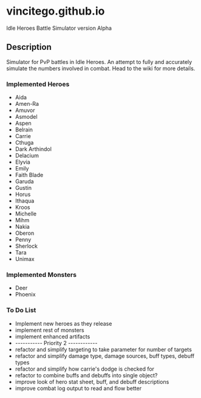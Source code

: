 # vincitego.github.io
Idle Heroes Battle Simulator version Alpha


## Description

Simulator for PvP battles in Idle Heroes. 
An attempt to fully and accurately simulate the numbers involved in combat. 
Head to the wiki for more details.
  
  
### Implemented Heroes
  * Aida
  * Amen-Ra
  * Amuvor
  * Asmodel
  * Aspen
  * Belrain
  * Carrie
  * Cthuga
  * Dark Arthindol
  * Delacium
  * Elyvia
  * Emily
  * Faith Blade
  * Garuda
  * Gustin
  * Horus
  * Ithaqua
  * Kroos
  * Michelle
  * Mihm
  * Nakia
  * Oberon
  * Penny
  * Sherlock
  * Tara
  * Unimax
  
  
### Implemented Monsters
  * Deer
  * Phoenix

  
### To Do List
  * Implement new heroes as they release
  * implement rest of monsters
  * implement enhanced artifacts
  * ----------- Priority 2 ------------
  * refactor and simplify targeting to take parameter for number of targets
  * refactor and simplify damage type, damage sources, buff types, debuff types
  * refactor and simplify how carrie's dodge is checked for
  * refactor to combine buffs and debuffs into single object?
  * improve look of hero stat sheet, buff, and debuff descriptions
  * improve combat log output to read and flow better
